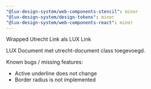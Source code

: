 ```yaml
---
"@lux-design-system/web-components-stencil": minor
"@lux-design-system/design-tokens": minor
"@lux-design-system/web-components-react": minor
---
```


Wrapped Utrecht Link als LUX Link

LUX Document met utrecht-document class toegevoegd.

Known bugs / missing features:

- Active underline does not change
- Border radius is not implemented
